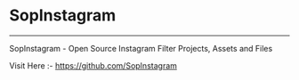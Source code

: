 # SopInstagram
---
SopInstagram - Open Source Instagram Filter Projects, Assets and Files

Visit Here :- https://github.com/SopInstagram
